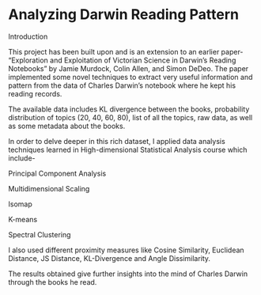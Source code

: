 # Analyzing Darwin Reading Pattern

Introduction

This project has been built upon and is an extension to an earlier paper- “Exploration and Exploitation of Victorian Science in Darwin’s Reading Notebooks” by Jamie Murdock, Colin Allen, and Simon DeDeo. The paper implemented some novel techniques to extract very useful information and pattern from the data of Charles Darwin’s notebook where he kept his reading records.

The available data includes KL divergence between the books, probability distribution of topics (20, 40, 60, 80), list of all the topics, raw data, as well as some metadata about the books.

In order to delve deeper in this rich dataset, I applied data analysis techniques learned in High-dimensional Statistical Analysis course which include- 

Principal Component Analysis

Multidimensional Scaling

Isomap

K-means

Spectral Clustering

I also used different proximity measures like Cosine Similarity, Euclidean Distance, JS Distance, KL-Divergence and Angle Dissimilarity. 

The results obtained give further insights into the mind of Charles Darwin through the books he read.

